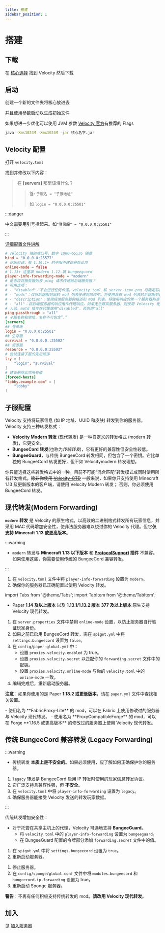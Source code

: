 ```yaml
---
title: 搭建
sidebar_position: 1
---
```


<!--markdownlint-disable line-length-->

# 搭建

## 下载

在 [核心选择](/docs-java/process/cross-server/server-core-choose.md) 找到 Velocity 然后下载

## 启动

创建一个新的文件夹将核心放进去

并且使用参数启动以生成初始文件

如果想进一步优化可以使用 JVM 参数
[Velocity 官方](https://docs.papermc.io/velocity/getting-started#launching-velocity-under-windows)有推荐的 Flags

```bash
java -Xms1024M -Xmx1024M -jar 核心名字.jar
```

## Velocity 配置

打开 `velocity.toml`

找到并修改以下内容：

> 在 **[servers]** 那里该填什么？
>
> > 答:
> > `子服名 = "子服地址"`
> >
> > 如 `login = "0.0.0.0:25501"`

:::danger

中文需要用引号括起来。如`"登录服" = "0.0.0.0:25501"`

:::

[详细配置文件讲解](velocity.toml.md)

```toml
# velocity 端的端口号，数字 1000~65536 随意
bind = "0.0.0.0:25577"
# 正版验证，有 1.19.1+ 的子服不建议开启此项
online-mode = false
# 1.13+ 这里填 modern 1.12-填 bungeeguard
player-info-forwarding-mode = "modern"
# 是否应将服务器列表 ping 请求传递给后端服务器？
# 可用选项：
# - "disabled"：不会进行任何传递。velocity.toml 和 server-icon.png 将确定初始服务器列表 ping 响应。
# - "mods"：仅将后端服务器的 mod 列表传递到响应中。将使用具有 mod 列表的后端服务器的第一个服务器。如果无法联系后端服务器，则 Velocity 不会显示任何 mod 信息。
# - "description"：使用后端服务器的描述和 mod 列表。将使用响应的第一个服务器列表中的第一个服务器 (或强制主机) 进行描述和 mod 列表。
# - "all"：将后端服务器的响应用作代理响应。如果无法联系服务器，则使用 Velocity 配置。
# 人话，motd 插件在代理端用"disabled"，否则用"all"
ping-passthrough = "all"
# 子服名称和地址，名称不可包含”.”
[servers]
## 登录服
login = "0.0.0.0:25501"
## 生存服
survival = "0.0.0.0.:25502"
## 资源服
resource = "0.0.0.0:25503"
# 尝试连接子服的先后顺序
try = [
    "login"，"survival"
]
# 建议删除此项所有值
[forced-hosts]
"lobby.example.com" = [
    "lobby"
]
```

## 子服配置

Velocity 支持将玩家信息 (如 IP 地址、UUID 和皮肤) 转发到你的服务器。Velocity 支持三种转发格式：

- **Velocity Modern 转发** (现代转发) 是一种自定义的转发格式 (modern 转发)，它更安全。
- **BungeeCord 转发**(也称为*传统转发*)，它有更好的兼容性但安全性较低。
- **BungeeGuard**，与传统 BungeeCord 转发相同，但包含了一个密钥。它比单独的 BungeeCord 转发更好，但不如 Velocitymodern 转发理想。

你只能选择这些转发格式中的一种。目前不可能“混合匹配”转发模式或同时使用所有转发格式。~~除非你使用 [Velocity-CTD](../Velocity-CTD/velocity-ctd.md)~~
一般来说，如果你只支持使用 Minecraft 1.13 及更新版本的客户端，请使用 Velocity Modern 转发；
否则，你必须使用 BungeeCord 转发。

## 现代转发(Modern Forwarding)

**`modern` 转发** 是 Velocity 的原生格式，以高效的二进制格式转发所有玩家信息，并采用 MAC 代码增加安全性，使非法服务器难以绕过你的 Velocity 代理。但它**仅支持 Minecraft 1.13 或更高版本**。

:::warning

- `modern` 转发与 **Minecraft 1.13 以下版本** 和 **[ProtocolSupport](https://www.spigotmc.org/resources/.7201) 插件** 不兼容。如果使用这些，你需要使用传统的 BungeeCord 兼容转发。

:::

1. 在 `velocity.toml` 文件中将 `player-info-forwarding` 设置为 `modern`。
2. 确保你的服务器已正确配置以使用 Velocity 转发。

import Tabs from '@theme/Tabs';
import TabItem from '@theme/TabItem';

<Tabs>
  <TabItem value="paper" label="Paper" default>

- Paper **1.14 及以上版本** 以及 **1.13.1/1.13.2 版本 377 及以上版本** 原生支持 Velocity 现代转发。

1. 在 `server.properties` 文件中禁用 `online-mode` 设置，以防止服务器自行验证玩家身份。
2. 如果之前已启用 BungeeCord 转发，需在 `spigot.yml` 中将 `settings.bungeecord` 设置为 `false`。
3. 在 `config/paper-global.yml` 中：
   - 设置 `proxies.velocity.enabled` 为 true。
   - 设置 `proxies.velocity.secret` 以匹配你的 `forwarding.secret` 文件中的密钥。
   - 设置 `proxies.velocity.online-mode` 与你的 `velocity.toml` 中的 `online-mode` 一致。
4. 编辑完成后，重新启动服务器。

**注意**：如果你使用的是 Paper **1.18.2 或更低版本**，请在 `paper.yml` 文件中查找相关设置。
  </TabItem>

  <TabItem value="fabric" label="Fabric" default>
   - 使用名为 **FabricProxy-Lite** 的 mod，可以在 Fabric 上使用修改过的服务器与 Velocity 现代转发。
  </TabItem>

  <TabItem value="forge" label="Forge" default>
  - 使用名为 **ProxyCompatibleForge** 的 mod，可以在 Forge **1.16.5 或更高版本** 的修改过的服务器上使用 Velocity 现代转发。
  </TabItem>
</Tabs>

## 传统 BungeeCord 兼容转发 (Legacy Forwarding)

:::warning

- 传统转发 **本质上是不安全的**。如果必须使用，应了解如何正确保护你的服务器。

1. `legacy` 转发是 BungeeCord 启用 IP 转发时使用的玩家信息转发协议。
2. 它广泛支持且兼容性强，但 **不安全**。
3. 在 `velocity.toml` 中将 `player-info-forwarding` 设置为 `legacy`。
4. 确保服务器能接受 Velocity 发送的转发玩家数据。

:::

传统转发增加安全性：

- 对于托管在共享主机上的代理，Velocity 可选地支持 **BungeeGuard**。
  - 将 `velocity.toml` 中的 `player-info-forwarding` 设置为 `bungeeguard`。
  - 在 BungeeGuard 配置的令牌部分添加 `forwarding.secret` 文件中的值。

<Tabs>
  <TabItem value="spigot/paper" label="Spigot/Paper" default>

1. 在 `spigot.yml` 中将 `settings.bungeecord` 设置为 `true`。
2. 重新启动服务器。

  </TabItem>
  <TabItem value="sponge" label="Sponge" default>

1. 停止服务器。
2. 在 `config/sponge/global.conf` 文件中将 `modules.bungeecord` 和 `bungeecord.ip-forwarding` 设置为 true。
3. 重新启动 Sponge 服务器。

  </TabItem>
  <TabItem value="fabric" label="Fabric" default>

**警告**：不再有任何积极支持传统转发的 mod。**请改用 Velocity 现代转发**。

  </TabItem>
</Tabs>

## 加入

见 [加入服务器](/docs-java/process/cross-server/join-server.md)

<!--markdownlint-enable line-length-->
